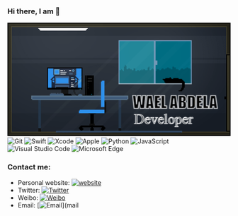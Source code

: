### Hi there, I am  👋

![1](https://github.com/WaelAbdella/WaelAbdella/blob/main/gifntext-gif.gif) ![Git](https://img.shields.io/badge/Git-F05032?style=flat-square&logo=Git&logoColor=white)
                                                                            ![Swift](https://img.shields.io/badge/Swift-FA7343?style=flat-square&logo=Swift&logoColor=white)
                                                                            ![Xcode](https://img.shields.io/badge/Xcode-1575F9?style=flat-square&logo=Xcode&logoColor=white)
                                                                            ![Apple](https://img.shields.io/badge/iPhone_and_MacBook-999999?style=flat-square&logo=Apple&logoColor=white)
                                                                            ![Python](https://img.shields.io/badge/Python-3776AB?style=flat-square&logo=Python&logoColor=white)
                                                                            ![JavaScript](https://img.shields.io/badge/JavaScript-F7DF1E?style=flat-square&logo=JavaScript&logoColor=white)
                                                                            ![Visual Studio Code](https://img.shields.io/badge/Visual_Studio_Code-007ACC?style=flat-square&logo=Visual-Studio-Code&logoColor=white)
                                                                            ![Microsoft Edge](https://img.shields.io/badge/Microsoft_Edge-0078D7?style=flat-square&logo=Microsoft-Edge&logoColor=white)

### Contact me:

- Personal website: [![website](https://img.shields.io/badge/https://licardo.cn-3693F3?style=flat-square&logo=icloud&logoColor=white)](https://licardo.cn)
- Twitter: [![Twitter](https://img.shields.io/badge/@AlbertAbdilim-1DA1F2?style=flat-square&logo=twitter&logoColor=white)](https://twitter.com/AlbertAbdilim) 
- Weibo: [![Weibo](https://img.shields.io/badge/@Albert__Abdilim-E6162D?style=flat-square&logo=sina-weibo&logoColor=white)](https://weibo.com/1935602951)
- Email: [![Email](https://img.shields.io/badge/albert.abdilim@foxmail.com-D14836?style=flat-square&logo=gmail&logoColor=white)](mail













<!--
![L1cardo's github stats](https://github-readme-stats.vercel.app/api?username=WaelAbdella&show_icons=true)
**WaelAbdella/WaelAbdella** is a ✨ _special_ ✨ repository because its `README.md` (this file) appears on your GitHub profile.

Here are some ideas to get you started:

- 🔭 I’m currently working on ...
- 🌱 I’m currently learning ...
- 👯 I’m looking to collaborate on ...
- 🤔 I’m looking for help with ...
- 💬 Ask me about ...
- 📫 How to reach me: ...
- 😄 Pronouns: ...
- ⚡ Fun fact: ...
-->
